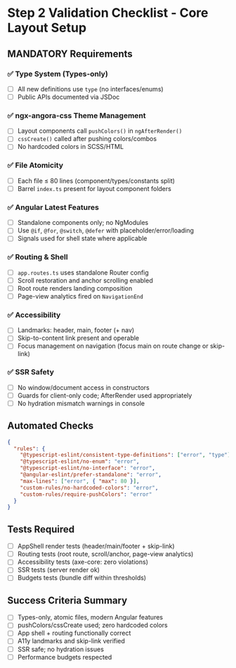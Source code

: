 # Step 2 Validation Checklist - Core Layout Setup

## MANDATORY Requirements

### ✅ Type System (Types-only)

- [ ] All new definitions use `type` (no interfaces/enums)
- [ ] Public APIs documented via JSDoc

### ✅ ngx-angora-css Theme Management

- [ ] Layout components call `pushColors()` in `ngAfterRender()`
- [ ] `cssCreate()` called after pushing colors/combos
- [ ] No hardcoded colors in SCSS/HTML

### ✅ File Atomicity

- [ ] Each file ≤ 80 lines (component/types/constants split)
- [ ] Barrel `index.ts` present for layout component folders

### ✅ Angular Latest Features

- [ ] Standalone components only; no NgModules
- [ ] Use `@if`, `@for`, `@switch`, `@defer` with placeholder/error/loading
- [ ] Signals used for shell state where applicable

### ✅ Routing & Shell

- [ ] `app.routes.ts` uses standalone Router config
- [ ] Scroll restoration and anchor scrolling enabled
- [ ] Root route renders landing composition
- [ ] Page-view analytics fired on `NavigationEnd`

### ✅ Accessibility

- [ ] Landmarks: header, main, footer (+ nav)
- [ ] Skip-to-content link present and operable
- [ ] Focus management on navigation (focus main on route change or skip-link)

### ✅ SSR Safety

- [ ] No window/document access in constructors
- [ ] Guards for client-only code; AfterRender used appropriately
- [ ] No hydration mismatch warnings in console

## Automated Checks

```json
{
  "rules": {
    "@typescript-eslint/consistent-type-definitions": ["error", "type"],
    "@typescript-eslint/no-enum": "error",
    "@typescript-eslint/no-interface": "error",
    "@angular-eslint/prefer-standalone": "error",
    "max-lines": ["error", { "max": 80 }],
    "custom-rules/no-hardcoded-colors": "error",
    "custom-rules/require-pushColors": "error"
  }
}
```

## Tests Required

- [ ] AppShell render tests (header/main/footer + skip-link)
- [ ] Routing tests (root route, scroll/anchor, page-view analytics)
- [ ] Accessibility tests (axe-core: zero violations)
- [ ] SSR tests (server render ok)
- [ ] Budgets tests (bundle diff within thresholds)

## Success Criteria Summary

- [ ] Types-only, atomic files, modern Angular features
- [ ] pushColors/cssCreate used; zero hardcoded colors
- [ ] App shell + routing functionally correct
- [ ] A11y landmarks and skip-link verified
- [ ] SSR safe; no hydration issues
- [ ] Performance budgets respected
